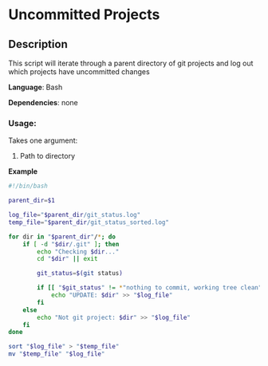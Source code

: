 # Uncommitted Projects

## Description

This script will iterate through a parent directory of git projects and log out which projects have uncommitted changes

**Language**: Bash

**Dependencies**: none

### Usage:

Takes one argument:

1. Path to directory

**Example**

```bash
#!/bin/bash

parent_dir=$1

log_file="$parent_dir/git_status.log"
temp_file="$parent_dir/git_status_sorted.log"

for dir in "$parent_dir"/*; do
    if [ -d "$dir/.git" ]; then
        echo "Checking $dir..."
        cd "$dir" || exit

        git_status=$(git status)

        if [[ "$git_status" != *"nothing to commit, working tree clean"* ]]; then
            echo "UPDATE: $dir" >> "$log_file"
        fi
    else
        echo "Not git project: $dir" >> "$log_file"
    fi
done

sort "$log_file" > "$temp_file"
mv "$temp_file" "$log_file"

```
